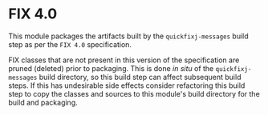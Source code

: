 # FIX 4.0

This module packages the artifacts built by the `quickfixj-messages` build step as per the `FIX 4.0` specification. 

FIX classes that are not present in this version of the specification are pruned (deleted) prior to packaging.
This is done _in situ_ of the `quickfixj-messages` build directory, so this build step can affect subsequent build steps.
If this has undesirable side effects consider refactoring this build step to 
copy the classes and sources to this module's build directory for the build and packaging. 